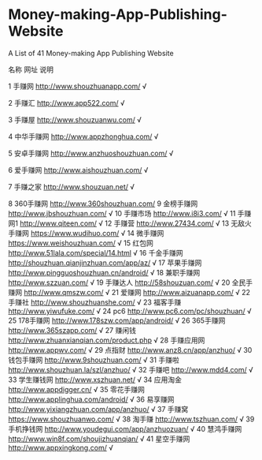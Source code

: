 # Money-making-App-Publishing-Website

A List of 41 Money-making App Publishing Website

名称 网址 说明

1 手赚网 http://www.shouzhuanapp.com/ √

2 手赚汇 http://www.app522.com/ √

3 手赚屋 http://www.shouzuanwu.com/ √

4 中华手赚网 http://www.appzhonghua.com/ √

5 安卓手赚网 http://www.anzhuoshouzhuan.com/ √

6 爱手赚网 http://www.aishouzhuan.com/ √

7 手赚之家 http://www.shouzuan.net/ √

8 360手赚网 http://www.360shouzhuan.com/ 
9 金榜手赚网 http://www.jbshouzhuan.com/ √
10 手赚市场 http://www.i8i3.com/ √
11 手赚网1 http://www.qiteen.com/ √
12 手赚营 http://www.27434.com/ √
13 无敌火手赚网 https://www.wudihuo.com/ √
14 微手赚网 https://www.weishouzhuan.com/ √
15 红包网 http://www.51lala.com/special/14.html √
16 千金手赚网 http://shouzhuan.qianjinzhuan.com/app/az/ √
17 苹果手赚网 http://www.pingguoshouzhuan.cn/android/ √
18 兼职手赚网 http://www.szzuan.com/ √
19 手赚达人 http://58shouzuan.com/ √
20 全民手赚网 http://www.qmszw.com/ √
21 爱赚网 http://www.aizuanapp.com/ √
22 手赚社 http://www.shouzhuanshe.com/ √
23 福客手赚 http://www.yiwufuke.com/ √
24 pc6 http://www.pc6.com/pc/shouzhuan/ √
25 178手赚网 http://www.178szw.com/app/android/ √
26 365手赚网 http://www.365szapp.com/ √
27 赚闲钱 http://www.zhuanxianqian.com/product.php √
28 手赚应用网 http://www.appwv.com/ √
29 点指财 http://www.anz8.cn/app/anzhuo/ √
30 钱包手赚网 http://www.9shouzhuan.com/ √
31 手赚啦 http://www.shouzhuan.la/szl/anzhuo/ √
32 手赚吧 http://www.mdd4.com/ √
33 学生赚钱网 http://www.xszhuan.net/ √
34 应用淘金 http://www.appdigger.cn/ √
35 零花手赚网 http://www.applinghua.com/android/ √
36 易享赚网 http://www.yixiangzhuan.com/app/anzhuo/ √
37 手赚窝 https://www.shouzhuanwo.com/ √
38 淘手赚 http://www.tszhuan.com/ √
39 手机挣钱网 http://www.youdegui.com/app/anzhuozuan/ √
40 慧鸿手赚网 http://www.win8f.com/shoujizhuanqian/ √
41 星空手赚网 http://www.appxingkong.com/ √
